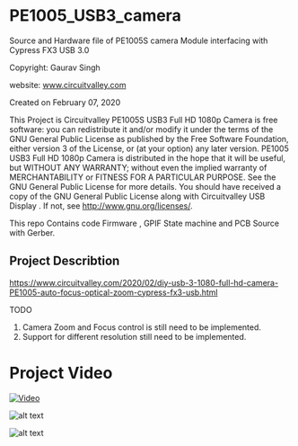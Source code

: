 # PE1005_USB3_camera
Source and Hardware file of PE1005S camera Module interfacing with Cypress FX3 USB 3.0

Copyright:  Gaurav Singh

website: www.circuitvalley.com 

Created on February 07, 2020

This Project is Circuitvalley PE1005S USB3 Full HD 1080p Camera is free software: you can redistribute it and/or modify it under the terms of the GNU General Public License as published by the Free Software Foundation, either version 3 of the License, or (at your option) any later version. PE1005 USB3 Full HD 1080p Camera  is distributed in the hope that it will be useful, but WITHOUT ANY WARRANTY; without even the implied warranty of MERCHANTABILITY or FITNESS FOR A PARTICULAR PURPOSE.  See the GNU General Public License for more details. You should have received a copy of the GNU General Public License along with Circuitvalley USB Display .  If not, see <http://www.gnu.org/licenses/>.

This repo Contains code 
Firmware , GPIF State machine and PCB Source with Gerber.
## Project Describtion 
https://www.circuitvalley.com/2020/02/diy-usb-3-1080-full-hd-camera-PE1005-auto-focus-optical-zoom-cypress-fx3-usb.html

TODO 
1. Camera Zoom and Focus control is still need to be implemented. 
2. Support for different resolution still need to be implemented. 

# Project Video

[![Video](https://raw.githubusercontent.com/circuitvalley/PE1005_USB3_camera/master/Hardware/Images/DIY%20USB%203.0%201080p%20Full%20HD%20Camera%20with%20Auto%20Focus%20and%2010x%20Optical%20zoom%2C%201Gbps%20Streaming%20Over%20USB3.0%20(1).JPG)](https://www.youtube.com/watch?v=Ef-JyL7Mx-I)

![alt text](https://raw.githubusercontent.com/circuitvalley/PE1005_USB3_camera/master/Hardware/Images/DIY%20USB%203.0%201080p%20Full%20HD%20Camera%20with%20Auto%20Focus%20and%2010x%20Optical%20zoom%2C%201Gbps%20Streaming%20Over%20USB3.0%20(5).JPG)

![alt text](https://raw.githubusercontent.com/circuitvalley/PE1005_USB3_camera/master/Hardware/Images/DIY%20USB%203.0%201080p%20Full%20HD%20Camera%20with%20Auto%20Focus%20and%2010x%20Optical%20zoom%2C%201Gbps%20Streaming%20Over%20USB3.0%20(18).JPG)


